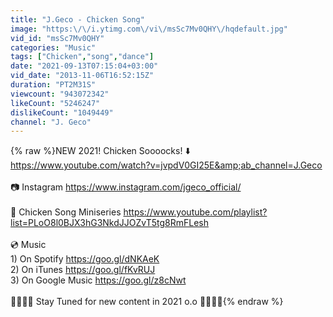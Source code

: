```yaml
---
title: "J.Geco - Chicken Song"
image: "https:\/\/i.ytimg.com\/vi\/msSc7Mv0QHY\/hqdefault.jpg"
vid_id: "msSc7Mv0QHY"
categories: "Music"
tags: ["Chicken","song","dance"]
date: "2021-09-13T07:15:04+03:00"
vid_date: "2013-11-06T16:52:15Z"
duration: "PT2M31S"
viewcount: "943072342"
likeCount: "5246247"
dislikeCount: "1049449"
channel: "J. Geco"
---
```

{% raw %}NEW 2021! Chicken Soooocks! ⬇️<br /><a rel="nofollow" target="blank" href="https://www.youtube.com/watch?v=jvpdV0GI25E&amp;ab_channel=J.Geco">https://www.youtube.com/watch?v=jvpdV0GI25E&amp;ab_channel=J.Geco</a><br /><br />📷 Instagram <a rel="nofollow" target="blank" href="https://www.instagram.com/jgeco_official/">https://www.instagram.com/jgeco_official/</a><br /><br />🎥 Chicken Song Miniseries <a rel="nofollow" target="blank" href="https://www.youtube.com/playlist?list=PLoO8l0BJX3hG3NkdJJOZvT5tg8RmFLesh">https://www.youtube.com/playlist?list=PLoO8l0BJX3hG3NkdJJOZvT5tg8RmFLesh</a><br /><br />💿 Music<br />1) On Spotify <a rel="nofollow" target="blank" href="https://goo.gl/dNKAeK">https://goo.gl/dNKAeK</a><br />2) On iTunes <a rel="nofollow" target="blank" href="https://goo.gl/fKvRUJ">https://goo.gl/fKvRUJ</a> <br />3) On Google Music <a rel="nofollow" target="blank" href="https://goo.gl/z8cNwt">https://goo.gl/z8cNwt</a><br /><br />🐔🐔🐔🐔 Stay Tuned for new content in 2021 o.o 🐔🐔🐔🐔{% endraw %}

